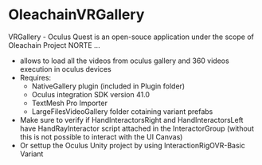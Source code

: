 # OleachainVRGallery

 VRGallery - Oculus Quest is an open-souce application under the scope of Oleachain Project NORTE ...   
 
- allows to load all the videos from oculus gallery and 360 videos execution in oculus devices
- Requires: 
	- NativeGallery plugin (included in Plugin folder) 
	- Oculus integration SDK version 41.0 
	- TextMesh Pro Importer
	- LargeFilesVideoGallery folder cotaining variant prefabs
- Make sure to verify if HandInteractorsRight and HandInteractorsLeft have HandRayInteractor script attached in the InteractorGroup (without this is not possible to interact with the UI Canvas)
- Or settup the Oculus Unity project by using InteractionRigOVR-Basic Variant
